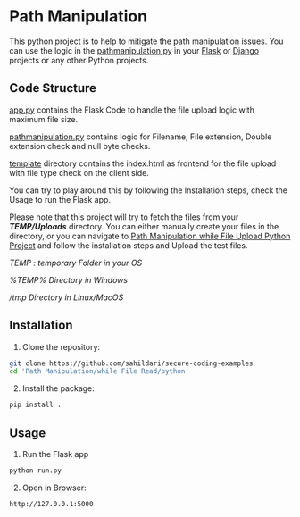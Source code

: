 # Path Manipulation 
This python project is to help to mitigate the path manipulation issues. You can use the logic in the [pathmanipulation.py](./securecodingexamples/fileread/pathmaniuplation/src/pathmanipulation.py) in your [Flask](https://pypi.org/project/Flask/) or [Django](https://pypi.org/project/Django/) projects or any other Python projects.

## Code Structure

[app.py](./securecodingexamples/fileread/pathmaniuplation/src/app.py) contains the Flask Code to handle the file upload logic with maximum file size.

[pathmanipulation.py](./securecodingexamples/fileread/pathmaniuplation/src/pathmanipulation.py) contains logic for Filename, File extension, Double extension check and null byte checks.

[template](./securecodingexamples/fileread/pathmaniuplation/src/templates/) directory contains the index.html as frontend for the file upload with file type check on the client side.

You can try to play around this by following the Installation steps, check the Usage to run the Flask app.

Please note that this project will try to fetch the files from your ___TEMP/Uploads___ directory. You can either manually create your files in the directory, or you can navigate to [Path Manipulation while File Upload Python Project](../../Path%20Manipulation%20while%20File%20Upload/python/) and follow the installation steps and Upload the test files.

*TEMP : temporary Folder in your OS*

*%TEMP% Directory in Windows*

*/tmp Directory in Linux/MacOS*

## Installation

1. Clone the repository:
```sh
git clone https://github.com/sahildari/secure-coding-examples
cd 'Path Manipulation/while File Read/python'
```
2. Install the package:   
```sh
pip install .
```
## Usage
1. Run the Flask app
```sh
python run.py
```
2. Open in Browser:
```
http://127.0.0.1:5000
```
